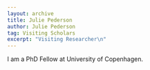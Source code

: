 ```yaml
---
layout: archive
title: Julie Pederson
author: Julie Pederson
tag: Visiting Scholars
excerpt: "Visiting Researcher\n"
---
```


I am a PhD Fellow at University of Copenhagen. 

